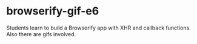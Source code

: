 # browserify-gif-e6
Students learn to build a Browserify app with XHR and callback functions. Also there are gifs involved.
